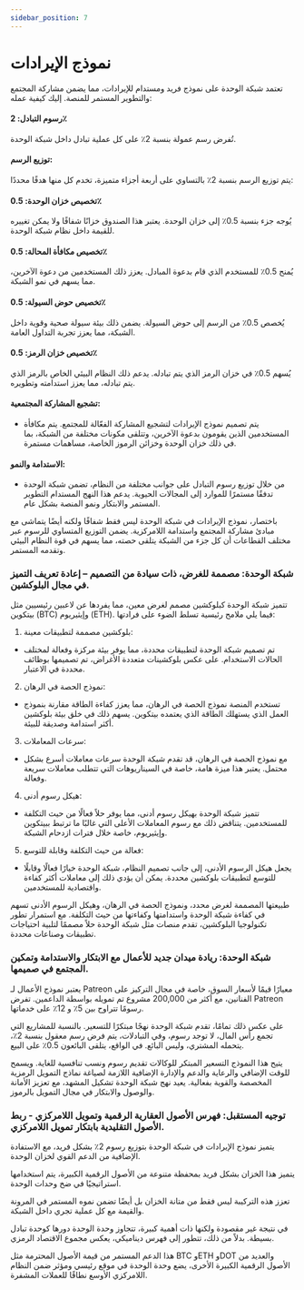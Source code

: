 ```yaml
---
sidebar_position: 7
---
```


# نموذج الإيرادات

تعتمد شبكة الوحدة على نموذج فريد ومستدام للإيرادات، مما يضمن مشاركة المجتمع والتطوير المستمر للمنصة. إليك كيفية عمله:

#### رسوم التبادل: 2٪

تُفرض رسم عمولة بنسبة 2٪ على كل عملية تبادل داخل شبكة الوحدة.

#### توزيع الرسم:

يتم توزيع الرسم بنسبة 2٪ بالتساوي على أربعة أجزاء متميزة، تخدم كل منها هدفًا محددًا:

#### تخصيص خزان الوحدة: 0.5٪

يُوجه جزء بنسبة 0.5٪ إلى خزان الوحدة. يعتبر هذا الصندوق خزانًا شفافًا ولا يمكن تغييره للقيمة داخل نظام شبكة الوحدة.

#### تخصيص مكافأة المحالة: 0.5٪

يُمنح 0.5٪ للمستخدم الذي قام بدعوة المبادل. يعزز ذلك المستخدمين من دعوة الآخرين، مما يسهم في نمو الشبكة.

#### تخصيص حوض السيولة: 0.5٪

يُخصص 0.5٪ من الرسم إلى حوض السيولة. يضمن ذلك بيئة سيولة صحية وقوية داخل الشبكة، مما يعزز تجربة التداول العامة.

#### تخصيص خزان الرمز: 0.5٪

يُسهم 0.5٪ في خزان الرمز الذي يتم تبادله. يدعم ذلك النظام البيئي الخاص بالرمز الذي يتم تبادله، مما يعزز استدامته وتطويره.

#### تشجيع المشاركة المجتمعية:

- يتم تصميم نموذج الإيرادات لتشجيع المشاركة الفعّالة للمجتمع. يتم مكافأة المستخدمين الذين يقومون بدعوة الآخرين، وتتلقى مكونات مختلفة من الشبكة، بما في ذلك خزان الوحدة وخزائن الرموز الخاصة، مساهمات مستمرة.

#### الاستدامة والنمو:

- من خلال توزيع رسوم التبادل على جوانب مختلفة من النظام، تضمن شبكة الوحدة تدفقًا مستمرًا للموارد إلى المجالات الحيوية. يدعم هذا النهج المستدام التطوير المستمر والابتكار ونمو المنصة بشكل عام.

باختصار، نموذج الإيرادات في شبكة الوحدة ليس فقط شفافًا ولكنه أيضًا يتماشى مع مبادئ مشاركة المجتمع واستدامة اللامركزية. يضمن التوزيع المتساوي للرسوم عبر مختلف القطاعات أن كل جزء من الشبكة يتلقى حصته، مما يسهم في قوة النظام البيئي وتقدمه المستمر.

### شبكة الوحدة: مصممة للغرض، ذات سيادة من التصميم – إعادة تعريف التميز في مجال البلوكشين.

تتميز شبكة الوحدة كبلوكشين مصمم لغرض معين، مما يفردها عن لاعبين رئيسيين مثل بيتكوين (BTC) وإيثيريوم (ETH). فيما يلي ملامح رئيسية تسلط الضوء على فرادتها:

1. بلوكشين مصممة لتطبيقات معينة:

- تم تصميم شبكة الوحدة لتطبيقات محددة، مما يوفر بيئة مركزة وفعالة لمختلف الحالات الاستخدام. على عكس بلوكشينات متعددة الأغراض، تم تصميمها بوظائف محددة في الاعتبار.

2. نموذج الحصة في الرهان:

- تستخدم المنصة نموذج الحصة في الرهان، مما يعزز كفاءة الطاقة مقارنة بنموذج العمل الذي يستهلك الطاقة الذي يعتمده بيتكوين. يسهم ذلك في خلق بيئة بلوكشين أكثر استدامة وصديقة للبيئة.

3. سرعات المعاملات:

- مع نموذج الحصة في الرهان، قد تقدم شبكة الوحدة سرعات معاملات أسرع بشكل محتمل. يعتبر هذا ميزة هامة، خاصة في السيناريوهات التي تتطلب معاملات سريعة وفعالة.

4. هيكل رسوم أدنى:

- تتميز شبكة الوحدة بهيكل رسوم أدنى، مما يوفر حلاً فعالًا من حيث التكلفة للمستخدمين. يتناقض ذلك مع رسوم المعاملات الأعلى التي غالبًا ما ترتبط ببيتكوين وإيثيريوم، خاصة خلال فترات ازدحام الشبكة.

5. فعالة من حيث التكلفة وقابلة للتوسع:

- يجعل هيكل الرسوم الأدنى، إلى جانب تصميم النظام، شبكة الوحدة خيارًا فعالًا وقابلًا للتوسع لتطبيقات بلوكشين محددة. يمكن أن يؤدي ذلك إلى معاملات أكثر كفاءة واقتصادية للمستخدمين.

طبيعتها المصممة لغرض محدد، ونموذج الحصة في الرهان، وهيكل الرسوم الأدنى تسهم في كفاءة شبكة الوحدة واستدامتها وكفاءتها من حيث التكلفة. مع استمرار تطور تكنولوجيا البلوكشين، تقدم منصات مثل شبكة الوحدة حلاً مصممًا لتلبية احتياجات تطبيقات وصناعات محددة.

### شبكة الوحدة: ريادة ميدان جديد للأعمال مع الابتكار والاستدامة وتمكين المجتمع في صميمها.

يعتبر نموذج الأعمال لـ Patreon معيارًا قيمًا لأسعار السوق، خاصة في مجال التركيز على الفنانين، مع أكثر من 200,000 مشروع تم تمويله بواسطة الداعمين. تفرض Patreon رسومًا تتراوح بين 5٪ و 12٪ على خدماتها.

على عكس ذلك تمامًا، تقدم شبكة الوحدة نهجًا مبتكرًا للتسعير. بالنسبة للمشاريع التي تجمع رأس المال، لا توجد رسوم، وفي التبادلات، يتم فرض رسم معقول بنسبة 2٪، يتحمله المشتري، وليس البائع. في الواقع، يتلقى البائعون 0.5٪ على البيع.

يتيح هذا النموذج التسعير المبتكر للوكالات تقديم رسوم ونسب تنافسية للغاية. ويسمح للوقت الإضافي والرعاية والدعم والإدارة الإضافية اللازمة لصياغة نماذج التمويل الرمزية المخصصة والقوية بفعالية. يعيد نهج شبكة الوحدة تشكيل المشهد، مع تعزيز الأمانة والوصول والابتكار في مجال التمويل بالرموز.

### توجيه المستقبل: فهرس الأصول العقارية الرقمية وتمويل اللامركزي - ربط الأصول التقليدية بابتكار تمويل اللامركزي.

يتميز نموذج الإيرادات في شبكة الوحدة بتوزيع رسوم 2٪ بشكل فريد، مع الاستفادة الإضافية من الدعم القوي لخزان الوحدة.

يتميز هذا الخزان بشكل فريد بمحفظة متنوعة من الأصول الرقمية الكبيرة، يتم استخدامها استراتيجيًا في ضخ وحدات الوحدة.

تعزز هذه التركيبة ليس فقط من متانة الخزان بل أيضًا تضمن نموه المستمر في المرونة والقيمة مع كل عملية تجري داخل الشبكة.

في نتيجة غير مقصودة ولكنها ذات أهمية كبيرة، تتجاوز وحدة الوحدة دورها كوحدة تبادل بسيطة. بدلاً من ذلك، تتطور إلى فهرس ديناميكي، يعكس مجموع الاقتصاد الرمزي.

هذا الدعم المستمر من قيمة الأصول المحترمة مثل BTC وETH وDOT والعديد من الأصول الرقمية الكبيرة الأخرى، يضع وحدة الوحدة في موقع رئيسي ومؤثر ضمن النظام اللامركزي الأوسع نطاقًا للعملات المشفرة.
